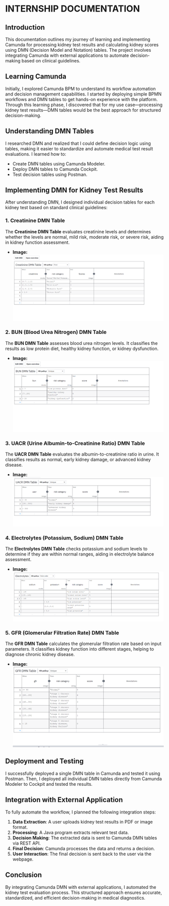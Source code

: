# INTERNSHIP DOCUMENTATION

## Introduction
This documentation outlines my journey of learning and implementing Camunda for processing kidney test results and calculating kidney scores using DMN (Decision Model and Notation) tables. The project involves integrating Camunda with external applications to automate decision-making based on clinical guidelines.

## Learning Camunda
Initially, I explored Camunda BPM to understand its workflow automation and decision management capabilities. I started by deploying simple BPMN workflows and DMN tables to get hands-on experience with the platform. Through this learning phase, I discovered that for my use case—processing kidney test results—DMN tables would be the best approach for structured decision-making.

## Understanding DMN Tables
I researched DMN and realized that I could define decision logic using tables, making it easier to standardize and automate medical test result evaluations. I learned how to:
- Create DMN tables using Camunda Modeler.
- Deploy DMN tables to Camunda Cockpit.
- Test decision tables using Postman.

## Implementing DMN for Kidney Test Results
After understanding DMN, I designed individual decision tables for each kidney test based on standard clinical guidelines:

### 1. Creatinine DMN Table
The **Creatinine DMN Table** evaluates creatinine levels and determines whether the levels are normal, mild risk, moderate risk, or severe risk, aiding in kidney function assessment.
- **Image:** ![Creatinine DMN Table](createnine.png)

### 2. BUN (Blood Urea Nitrogen) DMN Table
The **BUN DMN Table** assesses blood urea nitrogen levels. It classifies the results as low protein diet, healthy kidney function, or kidney dysfunction.
- **Image:** ![BUN DMN Table](bun.png)

### 3. UACR (Urine Albumin-to-Creatinine Ratio) DMN Table
The **UACR DMN Table** evaluates the albumin-to-creatinine ratio in urine. It classifies results as normal, early kidney damage, or advanced kidney disease.
- **Image:** ![UACR DMN Table](uacr.png)

### 4. Electrolytes (Potassium, Sodium) DMN Table
The **Electrolytes DMN Table** checks potassium and sodium levels to determine if they are within normal ranges, aiding in electrolyte balance assessment.
- **Image:** ![Electrolytes DMN Table](electrolytes.png)

### 5. GFR (Glomerular Filtration Rate) DMN Table
The **GFR DMN Table** calculates the glomerular filtration rate based on input parameters. It classifies kidney function into different stages, helping to diagnose chronic kidney disease.
- **Image:** ![GFR DMN Table](gfr.png)

## Deployment and Testing
I successfully deployed a single DMN table in Camunda and tested it using Postman. Then, I deployed all individual DMN tables directly from Camunda Modeler to Cockpit and tested the results.

## Integration with External Application
To fully automate the workflow, I planned the following integration steps:
1. **Data Extraction**: A user uploads kidney test results in PDF or image format.
2. **Processing**: A Java program extracts relevant test data.
3. **Decision Making**: The extracted data is sent to Camunda DMN tables via REST API.
4. **Final Decision**: Camunda processes the data and returns a decision.
5. **User Interaction**: The final decision is sent back to the user via the webpage.

## Conclusion
By integrating Camunda DMN with external applications, I automated the kidney test evaluation process. This structured approach ensures accurate, standardized, and efficient decision-making in medical diagnostics.
